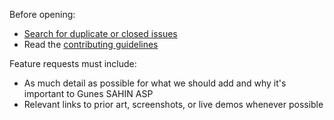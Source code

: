 Before opening:

- [Search for duplicate or closed issues](https://github.com/gunessahin/gunessahin-asp/issues)
- Read the [contributing guidelines](https://github.com/gunessahin/gunessahin-asp/blob/master/CONTRIBUTING.md)

Feature requests must include:

- As much detail as possible for what we should add and why it's important to Gunes SAHIN ASP
- Relevant links to prior art, screenshots, or live demos whenever possible